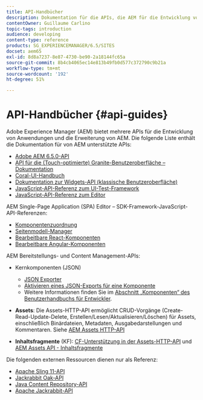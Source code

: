 ```yaml
---
title: API-Handbücher
description: Dokumentation für die APIs, die AEM für die Entwicklung von Anwendungen bereitstellt
contentOwner: Guillaume Carlino
topic-tags: introduction
audience: developing
content-type: reference
products: SG_EXPERIENCEMANAGER/6.5/SITES
docset: aem65
exl-id: 8d8a7237-8e87-4730-be90-2a18144fc65a
source-git-commit: 8b4cb4065ec14e813b49fb0d577c372790c9b21a
workflow-type: tm+mt
source-wordcount: '192'
ht-degree: 51%

---
```


# API-Handbücher {#api-guides}

Adobe Experience Manager (AEM) bietet mehrere APIs für die Entwicklung von Anwendungen und die Erweiterung von AEM. Die folgende Liste enthält die Dokumentation für von AEM unterstützte APIs:

* [Adobe AEM 6.5.0-API](https://www.adobe.io/experience-manager/reference-materials/6-5/javadoc/index.html)
* [API für die (Touch-optimierte) Granite-Benutzeroberfläche – Dokumentation](https://www.adobe.io/experience-manager/reference-materials/6-5/granite-ui/api/index.html)
* [Coral-UI-Handbuch](https://www.adobe.io/experience-manager/reference-materials/6-5/coral-ui/coralui3/index.html)
* [Dokumentation zur Widgets-API (klassische Benutzeroberfläche)](https://www.adobe.io/experience-manager/reference-materials/6-5/widgets-api/index.html)
* [JavaScript-API-Referenz zum UI-Test-Framework](https://www.adobe.io/experience-manager/reference-materials/6-5/test-api/index.html)
* [JavaScript-API-Referenz zum Editor](https://www.adobe.io/experience-manager/reference-materials/6-5/jsdoc/ui-touch/editor-core/index.html)

AEM Single-Page Application (SPA) Editor – SDK-Framework-JavaScript-API-Referenzen:

* [Komponentenzuordnung](https://www.npmjs.com/package/@adobe/aem-spa-component-mapping)
* [Seitenmodell-Manager](https://www.npmjs.com/package/@adobe/aem-spa-page-model-manager)
* [Bearbeitbare React-Komponenten](https://www.npmjs.com/package/@adobe/aem-react-editable-components)
* [Bearbeitbare Angular-Komponenten](https://www.npmjs.com/package/@adobe/aem-angular-editable-components)

AEM Bereitstellungs- und Content Management-APIs:

* Kernkomponenten (JSON)

   * [JSON Exporter](/help/sites-developing/json-exporter.md)
   * [Aktivieren eines JSON-Exports für eine Komponente](/help/sites-developing/json-exporter-components.md)
   * Weitere Informationen finden Sie im [Abschnitt „Komponenten“ des Benutzerhandbuchs für Entwickler](/help/sites-developing/home.md).

* **Assets**: Die Assets-HTTP-API ermöglicht CRUD-Vorgänge (Create-Read-Update-Delete, Erstellen/Lesen/Aktualisieren/Löschen) für Assets, einschließlich Binärdateien, Metadaten, Ausgabedarstellungen und Kommentaren. Siehe [AEM Assets HTTP-API](/help/assets/mac-api-assets.md)

* **Inhaltsfragmente** (KF): [CF-Unterstützung in der Assets-HTTP-API](/help/assets/assets-api-content-fragments.md) und [AEM Assets API - Inhaltsfragmente](https://www.adobe.io/experience-manager/reference-materials/6-5/assets-api-content-fragments/index.html)

Die folgenden externen Ressourcen dienen nur als Referenz:

* [Apache Sling 11-API](https://sling.apache.org/apidocs/sling11/)
* [Jackrabbit Oak-API](https://jackrabbit.apache.org/oak/docs/oak_api/overview.html)
* [Java Content Repository-API](https://www.adobe.io/experience-manager/reference-materials/spec/javax.jcr/javadocs/jcr-2.0/index.html)
* [Apache Jackrabbit-API](https://jackrabbit.apache.org/api)
